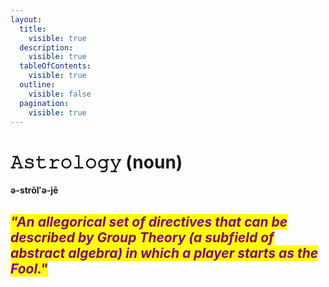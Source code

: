 ```yaml
---
layout:
  title:
    visible: true
  description:
    visible: true
  tableOfContents:
    visible: true
  outline:
    visible: false
  pagination:
    visible: true
---
```


# 𝙰𝚜𝚝𝚛𝚘𝚕𝚘𝚐𝚢 (noun)

**ə-strŏl′ə-jē**&#x20;

## _<mark style="color:purple;">"An allegorical set of directives that can be described by Group Theory (a subfield of abstract algebra) in which a player starts as the Fool."</mark>_
